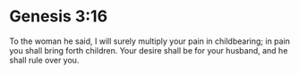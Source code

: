 # Genesis 3:16

To the woman he said, I will surely multiply your pain in childbearing; in pain you shall bring forth children. Your desire shall be for your husband, and he shall rule over you.
